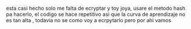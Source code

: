 esta casi hecho solo me falta de ecryptar y toy joya, usare el metodo hash pa hacerlo, el codigo se hace repetitivo asi que la curva de aprendizaje no es tan alta , todavia no se como voy a ecrpytarlo pero por ahi vamos 
